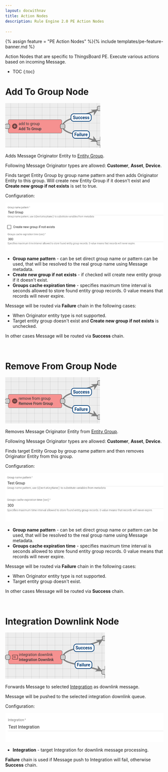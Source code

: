```yaml
---
layout: docwithnav
title: Action Nodes
description: Rule Engine 2.0 PE Action Nodes

---
```


{% assign feature = "PE Action Nodes" %}{% include templates/pe-feature-banner.md %}

Action Nodes that are specific to ThingsBoard PE. Execute various actions based on incoming Message.

* TOC
{:toc}

# Add To Group Node

![image](/images/user-guide/rule-engine-2-0/pe/nodes/action-add-to-group.png)

Adds Message Originator Entity to [Entity Group](/docs/user-guide/groups/). 

Following Message Originator types are allowed: **Customer**, **Asset**, **Device**.

Finds target Entity Group by group name pattern and then adds Originator Entity to this group.
Will create new Entity Group if it doesn't exist and **Create new group if not exists** is set to true.

Configuration:

![image](/images/user-guide/rule-engine-2-0/pe/nodes/action-add-to-group-config.png)

- **Group name pattern** - can be set direct group name or pattern can be used, that will be resolved to the real group name using Message metadata.
- **Create new group if not exists** - if checked will create new entity group if it doesn't exist.
- **Groups cache expiration time** - specifies maximum time interval is seconds allowed to store found entity group records. 0 value means that records will never expire.

Message will be routed via **Failure** chain in the following cases:

- When Originator entity type is not supported.
- Target entity group doesn't exist and **Create new group if not exists** is unchecked.

In other cases Message will be routed via **Success** chain. 

<br/>

# Remove From Group Node

![image](/images/user-guide/rule-engine-2-0/pe/nodes/action-remove-from-group.png)

Removes Message Originator Entity from [Entity Group](/docs/user-guide/groups/).

Following Message Originator types are allowed: **Customer**, **Asset**, **Device**.

Finds target Entity Group by group name pattern and then removes Originator Entity from this group.

Configuration:

![image](/images/user-guide/rule-engine-2-0/pe/nodes/action-remove-from-group-config.png)

- **Group name pattern** - can be set direct group name or pattern can be used, that will be resolved to the real group name using Message metadata.
- **Groups cache expiration time** - specifies maximum time interval is seconds allowed to store found entity group records. 0 value means that records will never expire.

Message will be routed via **Failure** chain in the following cases:

- When Originator entity type is not supported.
- Target entity group doesn't exist.

In other cases Message will be routed via **Success** chain. 

<br/>

# Integration Downlink Node

![image](/images/user-guide/rule-engine-2-0/pe/nodes/action-integration-downlink.png)

Forwards Message to selected [Integration](/docs/user-guide/integrations/) as downlink message.
 
Message will be pushed to the selected integration downlink queue.

Configuration:

![image](/images/user-guide/rule-engine-2-0/pe/nodes/action-integration-downlink-config.png)

- **Integration** - target Integration for downlink message processing.

**Failure** chain is used if Message push to Integration will fail, otherwise **Success** chain.

<br/>
